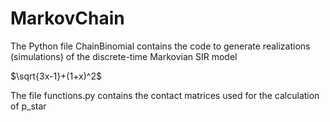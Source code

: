 # MarkovChain

The Python file ChainBinomial contains the code to generate realizations (simulations) of the discrete-time Markovian SIR model

 $\sqrt{3x-1}+(1+x)^2$



The file functions.py contains the contact matrices used for the calculation of p_star
